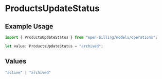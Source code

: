 # ProductsUpdateStatus

## Example Usage

```typescript
import { ProductsUpdateStatus } from "open-billing/models/operations";

let value: ProductsUpdateStatus = "archived";
```

## Values

```typescript
"active" | "archived"
```